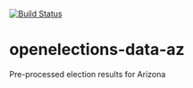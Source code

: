 [![Build Status](https://github.com/openelections/openelections-data-az/actions/workflows/data_tests.yml/badge.svg?branch=master)](https://github.com/openelections/openelections-data-az/actions/workflows/data_tests.yml?query=branch%3Amaster)

# openelections-data-az
Pre-processed election results for Arizona
